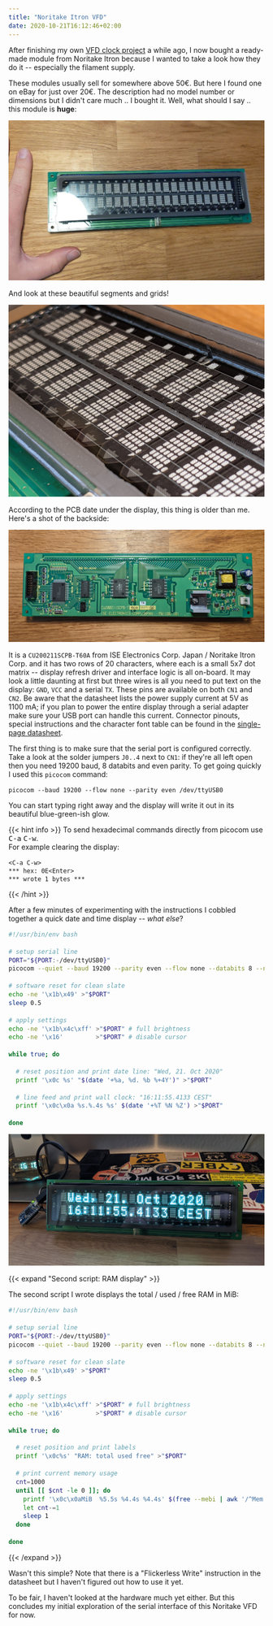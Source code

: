```yaml
---
title: "Noritake Itron VFD"
date: 2020-10-21T16:12:46+02:00
---
```


[datasheet]: Noritake-Itron_CU200211SCPB-T60A-05.pdf

After finishing my own [VFD clock project](https://github.com/ansemjo/chronovfd)
a while ago, I now bought a ready-made module from Noritake Itron because I
wanted to take a look how they do it -- especially the filament supply.

These modules usually sell for somewhere above 50€. But here I found one on
eBay for just over 20€. The description had no model number or dimensions but
I didn't care much .. I bought it. Well, what should I say .. this module is **huge**:

![](large-vfd.jpg)

And look at these beautiful segments and grids!

![](grids.jpg)

According to the PCB date under the display, this thing is older than me.
Here's a shot of the backside:

[![](backside.jpg)](backside.jpg)

It is a `CU200211SCPB-T60A` from ISE Electronics Corp. Japan / Noritake Itron Corp. and it
has two rows of 20 characters, where each is a small 5x7 dot matrix -- display refresh driver
and interface logic is all on-board. It may look a little daunting at first but three wires
is all you need to put text on the display: `GND`, `VCC` and a serial `TX`. These pins are
available on both `CN1` and `CN2`. Be aware that the datasheet lists the power supply current
at 5V as 1100 mA; if you plan to power the entire display through a serial adapter make sure
your USB port can handle this current. Connector pinouts, special instructions and the
character font table can be found in the [single-page datasheet][datasheet].

The first thing is to make sure that the serial port is configured correctly. Take a look at
the solder jumpers `J0..4` next to `CN1`: if they're all left open then you need 19200 baud,
8 databits and even parity. To get going quickly I used this `picocom` command:

```
picocom --baud 19200 --flow none --parity even /dev/ttyUSB0
```

You can start typing right away and the display will write it out in its beautiful
blue-green-ish glow.

{{< hint info >}}
To send hexadecimal commands directly from picocom use <kbd>C-a</kbd> <kbd>C-w</kbd>.  
For example clearing the display:

```
<C-a C-w>
*** hex: 0E<Enter>
*** wrote 1 bytes ***
```
{{< /hint >}}

After a few minutes of experimenting with the instructions I cobbled together a quick
date and time display -- *what else*?

```sh
#!/usr/bin/env bash

# setup serial line
PORT="${PORT:-/dev/ttyUSB0}"
picocom --quiet --baud 19200 --parity even --flow none --databits 8 --noreset --exit "$PORT"

# software reset for clean slate
echo -ne '\x1b\x49' >"$PORT"
sleep 0.5

# apply settings
echo -ne '\x1b\x4c\xff' >"$PORT" # full brightness
echo -ne '\x16'         >"$PORT" # disable cursor

while true; do

  # reset position and print date line: "Wed, 21. Oct 2020"
  printf '\x0c %s' "$(date '+%a, %d. %b %+4Y')" >"$PORT"

  # line feed and print wall clock: "16:11:55.4133 CEST"
  printf '\x0c\x0a %s.%.4s %s' $(date '+%T %N %Z') >"$PORT"

done
```

![](clockface.jpg)

{{< expand "Second script: RAM display" >}}

The second script I wrote displays the total / used / free RAM in MiB:

```sh
#!/usr/bin/env bash

# setup serial line
PORT="${PORT:-/dev/ttyUSB0}"
picocom --quiet --baud 19200 --parity even --flow none --databits 8 --noreset --exit "$PORT"

# software reset for clean slate
echo -ne '\x1b\x49' >"$PORT"
sleep 0.5

# apply settings
echo -ne '\x1b\x4c\xff' >"$PORT" # full brightness
echo -ne '\x16'         >"$PORT" # disable cursor

while true; do

  # reset position and print labels
  printf '\x0c%s' "RAM: total used free" >"$PORT"

  # print current memory usage
  cnt=1000
  until [[ $cnt -le 0 ]]; do
    printf '\x0c\x0aMiB  %5.5s %4.4s %4.4s' $(free --mebi | awk '/^Mem:/ { print $2, $3, $4 }') >"$PORT"
    let cnt-=1
    sleep 1
  done
  
done
```
{{< /expand >}}

Wasn't this simple? Note that there is a "Flickerless Write" instruction in the datasheet but
I haven't figured out how to use it yet.

To be fair, I haven't looked at the hardware much yet either. But this concludes my initial
exploration of the serial interface of this Noritake VFD for now.

